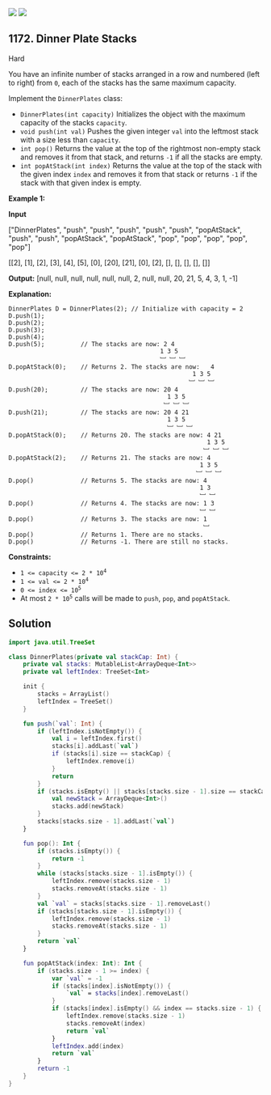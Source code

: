 [![](https://img.shields.io/github/stars/javadev/LeetCode-in-Kotlin?label=Stars&style=flat-square)](https://github.com/javadev/LeetCode-in-Kotlin)
[![](https://img.shields.io/github/forks/javadev/LeetCode-in-Kotlin?label=Fork%20me%20on%20GitHub%20&style=flat-square)](https://github.com/javadev/LeetCode-in-Kotlin/fork)

## 1172\. Dinner Plate Stacks

Hard

You have an infinite number of stacks arranged in a row and numbered (left to right) from `0`, each of the stacks has the same maximum capacity.

Implement the `DinnerPlates` class:

*   `DinnerPlates(int capacity)` Initializes the object with the maximum capacity of the stacks `capacity`.
*   `void push(int val)` Pushes the given integer `val` into the leftmost stack with a size less than `capacity`.
*   `int pop()` Returns the value at the top of the rightmost non-empty stack and removes it from that stack, and returns `-1` if all the stacks are empty.
*   `int popAtStack(int index)` Returns the value at the top of the stack with the given index `index` and removes it from that stack or returns `-1` if the stack with that given index is empty.

**Example 1:**

**Input** 

["DinnerPlates", "push", "push", "push", "push", "push", "popAtStack", "push", "push", "popAtStack", "popAtStack", "pop", "pop", "pop", "pop", "pop"] 

[[2], [1], [2], [3], [4], [5], [0], [20], [21], [0], [2], [], [], [], [], []]

**Output:** [null, null, null, null, null, null, 2, null, null, 20, 21, 5, 4, 3, 1, -1]

**Explanation:** 

    DinnerPlates D = DinnerPlates(2); // Initialize with capacity = 2
    D.push(1); 
    D.push(2); 
    D.push(3); 
    D.push(4); 
    D.push(5);          // The stacks are now: 2 4 
                                              1 3 5 
                                              ﹈ ﹈ ﹈ 
    D.popAtStack(0);    // Returns 2. The stacks are now:   4 
                                                       1 3 5 
                                                      ﹈ ﹈ ﹈ 
    D.push(20);         // The stacks are now: 20 4 
                                                1 3 5 
                                               ﹈ ﹈ ﹈ 
    D.push(21);         // The stacks are now: 20 4 21 
                                                1 3 5 
                                                ﹈ ﹈ ﹈ 
    D.popAtStack(0);    // Returns 20. The stacks are now: 4 21 
                                                           1 3 5 
                                                          ﹈ ﹈ ﹈ 
    D.popAtStack(2);    // Returns 21. The stacks are now: 4 
                                                         1 3 5 
                                                        ﹈ ﹈ ﹈ 
    D.pop()             // Returns 5. The stacks are now: 4 
                                                         1 3 
                                                         ﹈ ﹈ 
    D.pop()             // Returns 4. The stacks are now: 1 3 
                                                         ﹈ ﹈ 
    D.pop()             // Returns 3. The stacks are now: 1 
                                                          ﹈ 
    D.pop()             // Returns 1. There are no stacks. 
    D.pop()             // Returns -1. There are still no stacks.

**Constraints:**

*   <code>1 <= capacity <= 2 * 10<sup>4</sup></code>
*   <code>1 <= val <= 2 * 10<sup>4</sup></code>
*   <code>0 <= index <= 10<sup>5</sup></code>
*   At most <code>2 * 10<sup>5</sup></code> calls will be made to `push`, `pop`, and `popAtStack`.

## Solution

```kotlin
import java.util.TreeSet

class DinnerPlates(private val stackCap: Int) {
    private val stacks: MutableList<ArrayDeque<Int>>
    private val leftIndex: TreeSet<Int>

    init {
        stacks = ArrayList()
        leftIndex = TreeSet()
    }

    fun push(`val`: Int) {
        if (leftIndex.isNotEmpty()) {
            val i = leftIndex.first()
            stacks[i].addLast(`val`)
            if (stacks[i].size == stackCap) {
                leftIndex.remove(i)
            }
            return
        }
        if (stacks.isEmpty() || stacks[stacks.size - 1].size == stackCap) {
            val newStack = ArrayDeque<Int>()
            stacks.add(newStack)
        }
        stacks[stacks.size - 1].addLast(`val`)
    }

    fun pop(): Int {
        if (stacks.isEmpty()) {
            return -1
        }
        while (stacks[stacks.size - 1].isEmpty()) {
            leftIndex.remove(stacks.size - 1)
            stacks.removeAt(stacks.size - 1)
        }
        val `val` = stacks[stacks.size - 1].removeLast()
        if (stacks[stacks.size - 1].isEmpty()) {
            leftIndex.remove(stacks.size - 1)
            stacks.removeAt(stacks.size - 1)
        }
        return `val`
    }

    fun popAtStack(index: Int): Int {
        if (stacks.size - 1 >= index) {
            var `val` = -1
            if (stacks[index].isNotEmpty()) {
                `val` = stacks[index].removeLast()
            }
            if (stacks[index].isEmpty() && index == stacks.size - 1) {
                leftIndex.remove(stacks.size - 1)
                stacks.removeAt(index)
                return `val`
            }
            leftIndex.add(index)
            return `val`
        }
        return -1
    }
}
```